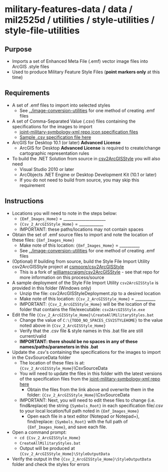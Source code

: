 # military-features-data / data / mil2525d / utilities / style-utilities / style-file-utilities

## Purpose

* Imports a set of  Enhanced Meta File (.emf) vector image files into ArcGIS .style files
* Used to produce Military Feature Style Files (**point markers only** at this time)

## Requirements

* A set of .emf files to import into selected styles
    * See [../image-conversion-utilities](../image-conversion-utilities) for one method of creating .emf files
* A set of Comma-Separated Value (.csv) files containing the specifications for the images to import 
    * [joint-military-symbology-xml repo icon specification files](https://github.com/Esri/joint-military-symbology-xml/tree/master/samples/imagefile_name_category_tags) 
    * [Sample .csv specification file here](https://github.com/csmoore/csv2ArcGISStyle/blob/master/sample/myStyleSample.csv)
* ArcGIS for Desktop 10.1 (or later) **Advanced License**
    *  ArcGIS for Desktop **Advanced License** is required to create/change cartographic representation rules
* To build the .NET Solution from source in [csv2ArcGISStyle](https://github.com/csmoore/csv2ArcGISStyle) you will also need
    * Visual Studio 2010 or later
    * ArcObjects .NET Engine or Desktop Development Kit (10.1 or later)
    * If you do not need to build from source, you may skip this requirement

## Instructions 

* Locations you will need to note in the steps below:
    * `{Emf_Images_Home}` = _____________________
    * `{Csv_2_ArcGISStyle_Home}` = ____________
    * IMPORTANT: these paths/locations may not contain spaces
* Obtain the set of .emf source files to import and note the location of these files: `{Emf_Images_Home}`
    * Make note of this location: `{Emf_Images_Home}` = __________
    * See [../image-conversion-utilities](../image-conversion-utilities) for one method of creating .emf files
* (Optional) If building from source, build the Style File Import Utility csv2ArcGISStyle project at [csmoore/csv2ArcGISStyle](https://github.com/csmoore/csv2ArcGISStyle)
    * This is a fork of [williamscraigm/csv2ArcGISStyle](https://github.com/williamscraigm/csv2ArcGISStyle) - see that repo for more information on this process/source
* A sample deployment of the Style File Import Utility `csv2ArcGISStyle` is provided in this folder (Windows only)
    * Unzip the file: csv2ArcGISStyleDeployment.zip to a desired location
    * Make note of this location: `{Csv_2_ArcGISStyle_Home}` = __________
    * IMPORTANT: `{Csv_2_ArcGISStyle_Home}` will be the location of the folder that contains the file/executable: `csv2ArcGISStyle.exe`
* Edit the file  `{Csv_2_ArcGISStyle_Home}\CreateAllMilitaryStyles.bat` 
    * Change the value of `C:\{TODO_NO_SPACES_CSV2STYLEHOME}` to the value noted above in `{Csv_2_ArcGISStyle_Home}`
    *  Verify that the .csv file & style names in this .bat file are still current/valid
    *  **IMPORTANT: there should be no spaces in any of these names/paths/parameters in this .bat**
*  Update the .csv's containing the specifications for the images to import in the CsvSourceData folder
    *  The location of these files is at: `{Csv_2_ArcGISStyle_Home}`\CsvSourceData
    *  You will need to update the files in this folder with the latest versions of the specification files from the [joint-military-symbology-xml repo here](https://github.com/Esri/joint-military-symbology-xml/tree/master/samples/imagefile_name_category_tags) 
        *  Obtain the files from the link above and overwrite them in the folder:  `{Csv_2_ArcGISStyle_Home}`\CsvSourceData
    * IMPORTANT: Next, you will need to edit these files to change (i.e. find&replace) the string `{Symbols_Root}` in each specification file/.csv to your local location/full path noted in `{Emf_Images_Home}`
        * Open each file in a text editor (Notepad or Notepad+), find/replace: `{Symbols_Root}` with the full path of `{Emf_Images_Home}`, and save each file.
*  Open a command prompt:
    * `cd {Csv_2_ArcGISStyle_Home}` 
    * `CreateAllMilitaryStyles.bat`
    * Output will be produced at `{Csv_2_ArcGISStyle_Home}\StyleOutputData`
*  Verify the output in the `{Csv_2_ArcGISStyle_Home}\StyleOutputData` folder and check the styles for errors
 


